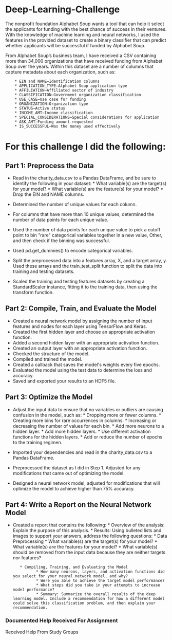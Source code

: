 # Deep-Learning-Challenge

The nonprofit foundation Alphabet Soup wants a tool that can help it select the applicants for funding with the best chance of success in their ventures. With the knowledge of machine learning and neural networks, I used the features in the provided dataset to create a binary classifier that can predict whether applicants will be successful if funded by Alphabet Soup.

From Alphabet Soup’s business team, I have received a CSV containing more than 34,000 organizations that have received funding from Alphabet Soup over the years.  Within this dataset are a number of columns that capture metadata about each organization, such as:

        * EIN and NAME—Identification columns
        * APPLICATION_TYPE—Alphabet Soup application type
        * AFFILIATION—Affiliated sector of industry
        * CLASSIFICATION—Government organization classification
        * USE_CASE—Use case for funding
        * ORGANIZATION—Organization type
        * STATUS—Active status
        * INCOME_AMT—Income classification
        * SPECIAL_CONSIDERATIONS—Special considerations for application
        * ASK_AMT—Funding amount requested
        * IS_SUCCESSFUL—Was the money used effectively


# For this challenge I did the following:

## Part 1: Preprocess the Data

* Read in the charity_data.csv to a Pandas DataFrame, and be sure to identify the following in your dataset:
        * What variable(s) are the target(s) for your model?
        * What variable(s) are the feature(s) for your model?
        * Drop the EIN and NAME columns.

* Determined the number of unique values for each column.
* For columns that have more than 10 unique values, determined the number of data points for each unique value.
* Used the number of data points for each unique value to pick a cutoff point to bin "rare" categorical variables together in a new value, Other, and then check if the binning was successful.
* Used pd.get_dummies() to encode categorical variables.
* Split the preprocessed data into a features array, X, and a target array, y. Used these arrays and the train_test_split function to split the data into training and testing datasets.
* Scaled the training and testing features datasets by creating a StandardScaler instance, fitting it to the training data, then using the transform function.

## Part 2: Compile, Train, and Evaluate the Model

* Created a neural network model by assigning the number of input features and nodes for each layer using TensorFlow and Keras.
* Created the first hidden layer and choose an appropriate activation function.
* Added a second hidden layer with an appropriate activation function.
* Created an output layer with an appropriate activation function.
* Checked the structure of the model.
* Compiled and trained the model.
* Created a callback that saves the model's weights every five epochs.
* Evaluated the model using the test data to determine the loss and accuracy.
* Saved and exported your results to an HDF5 file.

## Part 3: Optimize the Model

* Adjust the input data to ensure that no variables or outliers are causing confusion in the model, such as:
        * Dropping more or fewer columns.
        * Creating more bins for rare occurrences in columns.
        * Increasing or decreasing the number of values for each bin.
        * Add more neurons to a hidden layer.
        * Add more hidden layers.
        * Use different activation functions for the hidden layers.
        * Add or reduce the number of epochs to the training regimen.

* Imported your dependencies and read in the charity_data.csv to a Pandas DataFrame.
* Preprocessed the dataset as I did in Step 1. Adjusted for any modifications that came out of optimizing the model.
* Designed a neural network model, adjusted for modifications that will optimize the model to achieve higher than 75% accuracy.

## Part 4: Write a Report on the Neural Network Model

* Created a report that contains the following:
        * Overview of the analysis: Explain the purpose of this analysis.
        * Results: Using bulleted lists and images to support your answers, address the following questions:
        * Data Preprocessing
        * What variable(s) are the target(s) for your model?
        * What variable(s) are the features for your model?
        * What variable(s) should be removed from the input data because they are neither targets nor features?

         * Compiling, Training, and Evaluating the Model
                * How many neurons, layers, and activation functions did you select for your neural network model, and why?
                * Were you able to achieve the target model performance?
                * What steps did you take in your attempts to increase model performance?
                * Summary: Summarize the overall results of the deep learning model. Include a recommendation for how a different model could solve this classification problem, and then explain your recommendation.




### Documented Help Received For Assignment
Received Help From Study Groups


